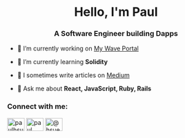 <h1 align="center">Hello, I'm Paul</h1>
<h3 align="center">A Software Engineer building Dapps</h3>

- 🔭 I’m currently working on [My Wave Portal](https://github.com/phsueh/my-wave-portal)

- 🌱 I’m currently learning **Solidity**

<!-- - 👨‍💻 All of my projects are available at [www.paulhsueh.io](www.paulhsueh.io) -->

- 📝 I sometimes write articles on [Medium](https://hsueh-paul.medium.com/)

- 💬 Ask me about **React, JavaScript, Ruby, Rails**

<!-- - 📫 How to reach me **hsueh.paul@gmail.com** -->

<!-- ### 📕 Latest Blogs:  -->
<!-- BLOG-POST-LIST:START -->
<!-- - [Handling Nested States with React Hooks](https://hsueh-paul.medium.com/handling-nested-states-with-react-hooks-6d3230559804?source=rss-639e6d23f5a3------2)
- [Software Development: Project Management and Teams](https://hsueh-paul.medium.com/software-development-project-management-and-teams-ad0956176be2?source=rss-639e6d23f5a3------2)
- [Backend and Frontend Development](https://hsueh-paul.medium.com/backend-and-frontend-development-2ea21e4f3050?source=rss-639e6d23f5a3------2) -->
<!-- BLOG-POST-LIST:END -->

<h3 align="left">Connect with me:</h3>
<p align="left">
<a href="https://twitter.com/paulhsueh" target="blank"><img align="center" src="https://raw.githubusercontent.com/rahuldkjain/github-profile-readme-generator/master/src/images/icons/Social/twitter.svg" alt="paulhsueh" height="30" width="40" /></a>
<a href="https://linkedin.com/in/paulhsueh" target="blank"><img align="center" src="https://raw.githubusercontent.com/rahuldkjain/github-profile-readme-generator/master/src/images/icons/Social/linked-in-alt.svg" alt="paul hsueh" height="30" width="40" /></a>
<a href="https://medium.com/@hsueh-paul" target="blank"><img align="center" src="https://raw.githubusercontent.com/rahuldkjain/github-profile-readme-generator/master/src/images/icons/Social/medium.svg" alt="@hsueh-paul" height="30" width="40" /></a>
</p>

<!-- <h3 align="left">Languages and Tools:</h3>
<p align="left"> <a href="https://getbootstrap.com" target="_blank"> <img src="https://raw.githubusercontent.com/devicons/devicon/master/icons/bootstrap/bootstrap-plain-wordmark.svg" alt="bootstrap" width="40" height="40"/> </a> <a href="https://bulma.io/" target="_blank"> <img src="https://raw.githubusercontent.com/gilbarbara/logos/804dc257b59e144eaca5bc6ffd16949752c6f789/logos/bulma.svg" alt="bulma" width="40" height="40"/> </a> <a href="https://www.chartjs.org" target="_blank"> <img src="https://www.chartjs.org/media/logo-title.svg" alt="chartjs" width="40" height="40"/> </a> <a href="https://www.w3schools.com/css/" target="_blank"> <img src="https://raw.githubusercontent.com/devicons/devicon/master/icons/css3/css3-original-wordmark.svg" alt="css3" width="40" height="40"/> </a> <a href="https://www.figma.com/" target="_blank"> <img src="https://www.vectorlogo.zone/logos/figma/figma-icon.svg" alt="figma" width="40" height="40"/> </a> <a href="https://git-scm.com/" target="_blank"> <img src="https://www.vectorlogo.zone/logos/git-scm/git-scm-icon.svg" alt="git" width="40" height="40"/> </a> <a href="https://heroku.com" target="_blank"> <img src="https://www.vectorlogo.zone/logos/heroku/heroku-icon.svg" alt="heroku" width="40" height="40"/> </a> <a href="https://www.w3.org/html/" target="_blank"> <img src="https://raw.githubusercontent.com/devicons/devicon/master/icons/html5/html5-original-wordmark.svg" alt="html5" width="40" height="40"/> </a> <a href="https://www.adobe.com/in/products/illustrator.html" target="_blank"> <img src="https://www.vectorlogo.zone/logos/adobe_illustrator/adobe_illustrator-icon.svg" alt="illustrator" width="40" height="40"/> </a> <a href="https://developer.mozilla.org/en-US/docs/Web/JavaScript" target="_blank"> <img src="https://raw.githubusercontent.com/devicons/devicon/master/icons/javascript/javascript-original.svg" alt="javascript" width="40" height="40"/> </a> <a href="https://www.photoshop.com/en" target="_blank"> <img src="https://raw.githubusercontent.com/devicons/devicon/master/icons/photoshop/photoshop-line.svg" alt="photoshop" width="40" height="40"/> </a> <a href="https://www.postgresql.org" target="_blank"> <img src="https://raw.githubusercontent.com/devicons/devicon/master/icons/postgresql/postgresql-original-wordmark.svg" alt="postgresql" width="40" height="40"/> </a> <a href="https://postman.com" target="_blank"> <img src="https://www.vectorlogo.zone/logos/getpostman/getpostman-icon.svg" alt="postman" width="40" height="40"/> </a> <a href="https://rubyonrails.org" target="_blank"> <img src="https://raw.githubusercontent.com/devicons/devicon/master/icons/rails/rails-original-wordmark.svg" alt="rails" width="40" height="40"/> </a> <a href="https://reactjs.org/" target="_blank"> <img src="https://raw.githubusercontent.com/devicons/devicon/master/icons/react/react-original-wordmark.svg" alt="react" width="40" height="40"/> </a> <a href="https://www.ruby-lang.org/en/" target="_blank"> <img src="https://raw.githubusercontent.com/devicons/devicon/master/icons/ruby/ruby-original.svg" alt="ruby" width="40" height="40"/> </a> <a href="https://www.sqlite.org/" target="_blank"> <img src="https://www.vectorlogo.zone/logos/sqlite/sqlite-icon.svg" alt="sqlite" width="40" height="40"/> </a> </p> -->

<!-- <p><img align="left" src="https://github-readme-stats.vercel.app/api/top-langs?username=phsueh&show_icons=true&locale=en&layout=compact" alt="phsueh" /></p> -->

<!-- <p>&nbsp;<img align="center" src="https://github-readme-stats.vercel.app/api?username=phsueh&show_icons=true&locale=en" alt="phsueh" /></p> -->
